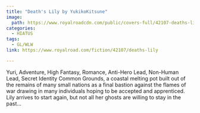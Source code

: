 ```yaml
---
title: "Death's Lily by YukikoKitsune"
image:
  path: https://www.royalroadcdn.com/public/covers-full/42107-deaths-lily.jpg
categories:
  - HIATUS
tags:
  - GL/WLW
link: https://www.royalroad.com/fiction/42107/deaths-lily

---
```

Yuri, Adventure, High Fantasy, Romance, Anti-Hero Lead, Non-Human Lead, Secret Identity
Common Grounds, a coastal melting pot built out of the remains of many small nations as a final bastion against the flames of war drawing in many individuals hoping to be accepted and apprenticed. Lily arrives to start again, but not all her ghosts are willing to stay in the past…


